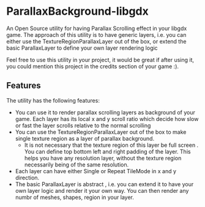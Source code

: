 ParallaxBackground-libgdx
=========================

An Open Source utility for having Parallax Scrolling effect in your libgdx game.
The approach of this utility is to have generic layers, i.e. you can either use the TextureRegionParallaxLayer out of the box, or extend the basic ParallaxLayer to define your own layer rendering logic

Feel free to use this utility in your project, it would be great if after using it, you could mention this project in the credits section of your game :).


Features
-----
The utility has the following features:
* You can use it to render parallax scrolling layers as background of your game. Each layer has its local x and y scroll ratio which decide how slow or fast the layer scrolls relative to the normal scrolling
* You can use the TextureRegionParallaxLayer out of the box to make single texture region as a layer of parallax background.
  * It is not necessary that the texture region of this layer be full screen . You can define top bottom left and right padding of the layer. This helps you have any resolution layer, without the texture region necessarily being of the same resolution.
* Each layer can have either Single or Repeat TileMode in x and y direction.
* The basic ParallaxLayer is abstract , i.e. you can extend it to have your own layer logic and render it your own way. You can then render any numbr of meshes, shapes, region in your layer.
